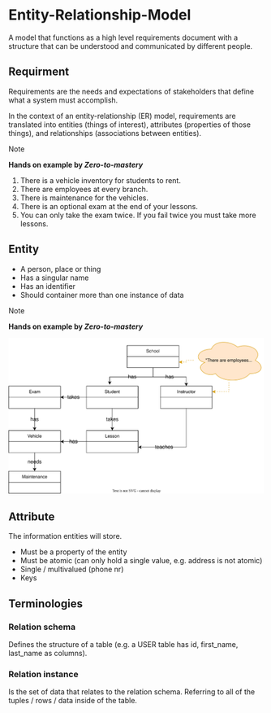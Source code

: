 # Entity-Relationship-Model

A model that functions as a high level requirements document with a structure that can be understood and communicated by different people.

## Requirment

Requirements are the needs and expectations of stakeholders that define what a system must accomplish.

In the context of an entity-relationship (ER) model, requirements are translated into entities (things of interest), attributes (properties of those things), and relationships (associations between entities).

> [!NOTE]  
> **Hands on example by _Zero-to-mastery_**
>
> 1. There is a vehicle inventory for students to rent.
> 2. There are employees at every branch.
> 3. There is maintenance for the vehicles.
> 4. There is an optional exam at the end of your lessons.
> 5. You can only take the exam twice. If you fail twice you must take more lessons.

## Entity

- A person, place or thing
- Has a singular name
- Has an identifier
- Should container more than one instance of data

> [!NOTE]  
> **Hands on example by _Zero-to-mastery_**
>
> ![entities](/06_database/database_design/entity-relationship-model-assets/driveme_entities.drawio.svg "Entities")

## Attribute

The information entities will store.

- Must be a property of the entity
- Must be atomic (can only hold a single value, e.g. address is not atomic)
- Single / multivalued (phone nr)
- Keys

## Terminologies

### Relation schema

Defines the structure of a table (e.g. a USER table has id, first_name, last_name as columns).

### Relation instance

Is the set of data that relates to the relation schema. Referring to all of the tuples / rows / data inside of the table.
